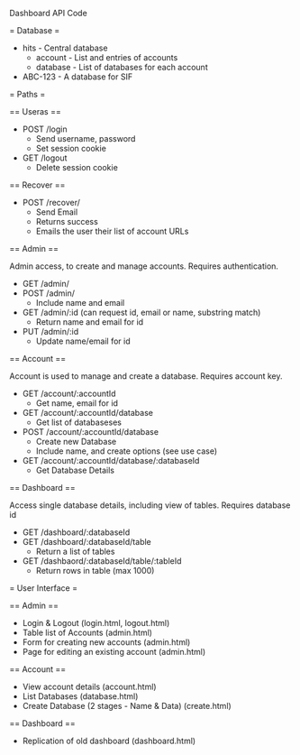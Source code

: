 Dashboard API Code


= Database =

* hits - Central database
	* account - List and entries of accounts
	* database - List of databases for each account
* ABC-123 - A database for SIF

= Paths =

== Useras ==

* POST /login
	* Send username, password
	* Set session cookie
* GET /logout
	* Delete session cookie

== Recover ==

* POST /recover/
	* Send Email
	* Returns success
	* Emails the user their list of account URLs

== Admin ==

Admin access, to create and manage accounts. Requires authentication.

* GET /admin/
* POST /admin/
	* Include name and email
* GET /admin/:id (can request id, email or name, substring match)
	* Return name and email for id
* PUT /admin/:id
	* Update name/email for id

== Account ==

Account is used to manage and create a database. Requires account key.

* GET /account/:accountId
	* Get name, email for id
* GET /account/:accountId/database
	* Get list of databaseses
* POST /account/:accountId/database
	* Create new Database
	* Include name, and create options (see use case)
* GET /account/:accountId/database/:databaseId
	* Get Database Details

== Dashboard ==

Access single database details, including view of tables. Requires database id

* GET /dashboard/:databaseId
* GET /dashboard/:databaseId/table
	* Return a list of tables
* GET /dashbaord/:databaseId/table/:tableId
	* Return rows in table (max 1000)


= User Interface =

== Admin ==

* Login & Logout (login.html, logout.html)
* Table list of Accounts (admin.html)
* Form for creating new accounts (admin.html)
* Page for editing an existing account (admin.html)

== Account ==

* View account details (account.html)
* List Databases (database.html)
* Create Database (2 stages - Name & Data) (create.html)

== Dashboard ==

* Replication of old dashboard (dashboard.html)

